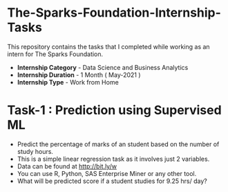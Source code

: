 # The-Sparks-Foundation-Internship-Tasks
This repository contains the tasks that I completed while working as an intern for The Sparks Foundation.
* **Internship Category** - Data Science and Business Analytics
* **Internship Duration** - 1 Month ( May-2021 )
* **Internship Type** - Work from Home

# Task-1 : Prediction using Supervised ML

* Predict the percentage of marks of an student based on the number of study hours.
* This is a simple linear regression task as it involves just 2 variables.
* Data can be found at http://bit.ly/w
* You can use R, Python, SAS Enterprise Miner or any other tool.
* What will be predicted score if a student studies for 9.25 hrs/ day?
